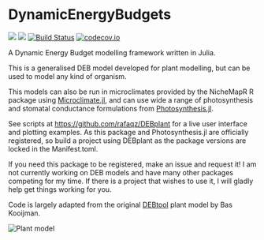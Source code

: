 # DynamicEnergyBudgets

[![](https://img.shields.io/badge/docs-stable-blue.svg)](https://rafaqz.github.io/DynamicEnergyBudgets.jl/stable)
[![](https://img.shields.io/badge/docs-dev-blue.svg)](https://rafaqz.github.io/DynamicEnergyBudgets.jl/dev)
[![Build Status](https://travis-ci.com/rafaqz/DynamicEnergyBudgets.jl.svg?branch=master)](https://travis-ci.com/rafaqz/DynamicEnergyBudgets.jl)
[![codecov.io](http://codecov.io/github/rafaqz/DynamicEnergyBudgets.jl/coverage.svg?branch=master)](http://codecov.io/github/rafaqz/DynamicEnergyBudgets.jl?branch=master)

A Dynamic Energy Budget modelling framework written in Julia.

This is a generalised DEB model developed for plant modelling, but can be used to model any kind of organism.

This models can also be run in microclimates provided by the NicheMapR R package
using [Microclimate.jl](https://github.com/rafaqz/Microclimate.jl), 
and can use wide a range of photosynthesis and stomatal conductance formulations 
from [Photosynthesis.jl](https://github.com/rafaqz/Photosynthesis.jl).

See scripts at https://github.com/rafaqz/DEBplant for a live user interface and plotting examples. As this package and Photosynthesis.jl are officially registered, so build a project using DEBplant as the package versions are locked in the Manifest.toml.

If you need this package to be registered, make an issue and request it! I am not currently working on DEB models and have many other packages competing for my time. If there is a project that wishes to use it, I will gladly help get things working for you. 


Code is largely adapted from the original [DEBtool](https://github.com/add-my-pet/DEBtool_M)
plant model by Bas Kooijman.


![Plant model](https://raw.githubusercontent.com/rafaqz/DynamicEnergyBudgets.jl/assets/deb_plant.png)
